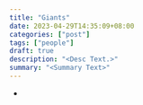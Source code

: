 ```yaml
---
title: "Giants"
date: 2023-04-29T14:35:09+08:00
categories: ["post"]
tags: ["people"]
draft: true
description: "<Desc Text.>"
summary: "<Summary Text>"
---
```


-   
